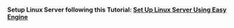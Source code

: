 #### Setup Linux Server following this Tutorial: [Set Up Linux Server Using Easy Engine](https://github.com/respondiv/Set-up-Linux-Server-with-easy-engine)
